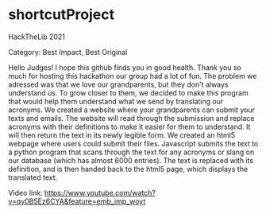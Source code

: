 # shortcutProject

HackTheLib 2021

Category: Best Impact, Best Original

Hello Judges! I hope this github finds you in good health. Thank you so much for hosting this hackathon our group had a lot of fun. The problem we adressed was that we love our grandparents, but they don't always understand us. To grow closer to them, we decided to make this program that would help them understand what we send by translating our acronyms. We created a website where your grandparents can submit your texts and emails. The website will read through the submission and replace acronyms with their definitions to make it easier for them to understand. It will then return the text in its newly legible form. We created an html5 webpage where users could submit their files. Javascript submits the text to a python program that scans through the text for any acronyms or slang on our database (which has almost 6000 entries). The text is replaced with its definition, and is then handed back to the html5 page, which displays the translated text. 

Video link: https://www.youtube.com/watch?v=qy0B5Ez6CYA&feature=emb_imp_woyt
